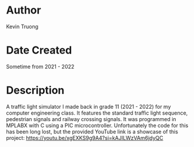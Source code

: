 # Author
Kevin Truong

# Date Created
Sometime from 2021 - 2022

# Description
A traffic light simulator I made back in grade 11 (2021 - 2022) for my computer engineering class. It features the standard traffic light sequence, pedestrian signals and railway crossing signals. It was programmed in MPLABX with C using a PIC microcontroller. Unfortunately the code for this has been long lost, but the provided YouTube link is a showcase of this project: https://youtu.be/xgEXKS9g9A4?si=kAJILWzVAm6jdyQC
